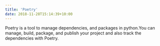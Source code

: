 ```yaml
---
title: 'Poetry'
date: 2018-11-28T15:14:39+10:00
---
```


Poetry is a tool to manage dependencies, and packages in python.You can manage, build, package, and publish your project and also track the dependencies with Poetry.
